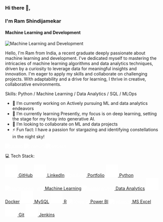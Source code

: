 ### Hi there 👋, 
###  I'm Ram Shindijamekar
#### Machine Learning and Development
![Machine Learning and Development](https://pbs.twimg.com/profile_banners/1311965569831247874/1710438660/1080x360)

Hello, I'm Ram from India, a recent graduate deeply passionate about machine learning and development. I've dedicated myself to mastering the intricacies of machine learning algorithms and data analytics techniques, driven by a curiosity to leverage data for meaningful insights and innovation. I'm eager to apply my skills and collaborate on challenging projects. With adaptability and a drive for learning, I thrive in creative, collaborative environments.

Skills: Python / Machine Learning / Data Analytics / SQL / MLOps

- 🔭 I’m currently working on Actively pursuing ML and data analytics endeavors 
- 🌱 I’m currently learning Presently, my focus is on deep learning, setting the stage for my foray into generative AI. 
- 👯 I’m looking to collaborate on ML and data projects 
- ⚡ Fun fact: I have a passion for stargazing and identifying constellations in the night sky! 


[<img src='https://cdn.jsdelivr.net/npm/simple-icons@3.0.1/icons/github.svg' alt='github' height='40' style='filter: brightness(0) invert(1);'>](https://github.com/ramshindijamekar)  [<img src='https://cdn.jsdelivr.net/npm/simple-icons@3.0.1/icons/linkedin.svg' alt='linkedin' height='40' style='filter: brightness(0) invert(1);'>](https://www.linkedin.com/in/https://www.linkedin.com/in/ram-shindijamekar//)  [<img src='https://cdn.jsdelivr.net/npm/simple-icons@3.0.1/icons/icloud.svg' alt='website' height='40' style='filter: brightness(0) invert(1);'>](https://ramshindijamekar.github.io/)


💻 Tech Stack:

[<img src='https://raw.githubusercontent.com/devicons/devicon/master/icons/github/github-original.svg' alt='github' height='40' style='filter: brightness(0) invert(1);'> GitHub](https://github.com/ramshindijamekar)
[<img src='https://raw.githubusercontent.com/devicons/devicon/master/icons/linkedin/linkedin-original.svg' alt='linkedin' height='40' style='filter: brightness(0) invert(1);'> LinkedIn](https://www.linkedin.com/in/https://www.linkedin.com/in/ram-shindijamekar//)
[<img src='https://cdn.jsdelivr.net/npm/simple-icons@3.0.1/icons/icloud.svg' alt='website' height='40' style='filter: brightness(0) invert(1);'> Portfolio](https://ramshindijamekar.github.io/)
[<img src='https://raw.githubusercontent.com/devicons/devicon/master/icons/python/python-original.svg' alt='python' height='40' style='filter: brightness(0) invert(1);'> Python](https://www.python.org/)
[<img src='https://raw.githubusercontent.com/devicons/devicon/master/icons/machinelearning/machinelearning-original.svg' alt='machinelearning' height='40' style='filter: brightness(0) invert(1);'> Machine Learning](https://en.wikipedia.org/wiki/Machine_learning)
[<img src='https://raw.githubusercontent.com/devicons/devicon/master/icons/dataanalytics/dataanalytics-original.svg' alt='dataanalytics' height='40' style='filter: brightness(0) invert(1);'> Data Analytics](https://en.wikipedia.org/wiki/Data_analysis)
[<img src='https://raw.githubusercontent.com/devicons/devicon/master/icons/docker/docker-original.svg' alt='docker' height='40' style='filter: brightness(0) invert(1);'> Docker](https://www.docker.com/)
[<img src='https://raw.githubusercontent.com/devicons/devicon/master/icons/mysql/mysql-original.svg' alt='mysql' height='40' style='filter: brightness(0) invert(1);'> MySQL](https://www.mysql.com/)
[<img src='https://raw.githubusercontent.com/devicons/devicon/master/icons/r/r-original.svg' alt='r' height='40' style='filter: brightness(0) invert(1);'> R](https://www.r-project.org/)
[<img src='https://raw.githubusercontent.com/devicons/devicon/master/icons/powerbi/powerbi-original.svg' alt='powerbi' height='40' style='filter: brightness(0) invert(1);'> Power BI](https://powerbi.microsoft.com/)
[<img src='https://raw.githubusercontent.com/devicons/devicon/master/icons/msexcel/msexcel-original.svg' alt='msexcel' height='40' style='filter: brightness(0) invert(1);'> MS Excel](https://www.microsoft.com/en-us/microsoft-365/excel)
[<img src='https://raw.githubusercontent.com/devicons/devicon/master/icons/git/git-original.svg' alt='git' height='40' style='filter: brightness(0) invert(1);'> Git](https://git-scm.com/)
[<img src='https://raw.githubusercontent.com/devicons/devicon/master/icons/jenkins/jenkins-original.svg' alt='jenkins' height='40' style='filter: brightness(0) invert(1);'> Jenkins](https://www.jenkins.io/)

















<!--
**ramshindijamekar/ramshindijamekar** is a ✨ _special_ ✨ repository because its `README.md` (this file) appears on your GitHub profile.

Here are some ideas to get you started:

- 🔭 I’m currently working on ...
- 🌱 I’m currently learning ...
- 👯 I’m looking to collaborate on ...
- 🤔 I’m looking for help with ...
- 💬 Ask me about ...
- 📫 How to reach me: ...
- 😄 Pronouns: ...
- ⚡ Fun fact: ...
-->
